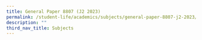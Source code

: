 ```yaml
---
title: General Paper 8807 (J2 2023)
permalink: /student-life/academics/subjects/general-paper-8807-j2-2023/
description: ""
third_nav_title: Subjects
---
```

